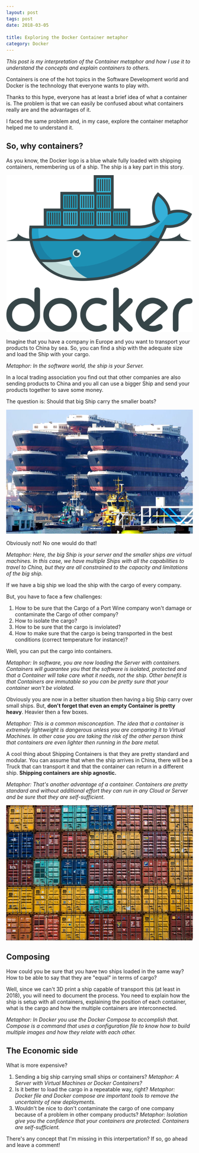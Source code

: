 ```yaml
---
layout: post
tags: post
date: 2018-03-05

title: Exploring the Docker Container metaphor
category: Docker
---
```


*This post is my interpretation of the Container metaphor and how I use it to understand the concepts and explain containers to others.*

Containers is one of the hot topics in the Software Development world and Docker is the technology that everyone wants to play with.

Thanks to this hype, everyone has at least a brief idea of what a container is. The problem is that we can easily be confused about what containers really are and the advantages of it.

I faced the same problem and, in my case, explore the container metaphor helped me to understand it.

## So, why containers?

<!--excerpt-->

As you know, the Docker logo is a blue whale fully loaded with shipping containers, remembering us of a ship. The ship is a key part in this story.

[![Docker](/images/exploring-the-docker-container-metaphor-docker.png)](https://docker.com/)

Imagine that you have a company in Europe and you want to transport your products to China by sea. So, you can find a ship with the adequate size and load the Ship with your cargo.

*Metaphor: In the software world, the ship is your Server.*

In a local trading association you find out that other companies are also sending products to China and you all can use a bigger Ship and send your products together to save some money.

The question is: Should that big Ship carry the smaller boats?

![Ship of Ships](/images/exploring-the-docker-container-metaphor-ship-of-ships.png)

Obviously not! No one would do that!

*Metaphor: Here, the big Ship is your server and the smaller ships are virtual machines. In this case, we have multiple Ships with all the capabilities to travel to China, but they are all constrained to the capacity and limitations of the big ship.*

If we have a big ship we load the ship with the cargo of every company.

But, you have to face a few challenges:

1. How to be sure that the Cargo of a Port Wine company won't damage or contaminate the Cargo of other company?
2. How to isolate the cargo?
3. How to be sure that the cargo is inviolated?
4. How to make sure that the cargo is being transported in the best conditions (correct temperature for instance)?

Well, you can put the cargo into containers.

*Metaphor: In software, you are now loading the Server with containers. Containers will guarantee you that the software is isolated, protected and that a Container will take care what it needs, not the ship. Other benefit is that Containers are immutable so you can be pretty sure that your container won't be violated.*

Obviously you are now in a better situation then having a big Ship carry over small ships. But, **don't forget that even an empty Container is pretty heavy**. Heavier then a few boxes.

*Metaphor: This is a common misconception. The idea that a container is extremely lightweight is dangerous unless you are comparing it to Virtual Machines. In other case you are taking the risk of the other person think that containers are even lighter then running in the bare metal.*

A cool thing about Shipping Containers is that they are pretty standard and modular. You can assume that when the ship arrives in China, there will be a Truck that can transport it and that the container can return in a different ship. **Shipping containers are ship agnostic.**

*Metaphor: That's another advantage of a container. Containers are pretty standard and without additional effort they can run in any Cloud or Server and be sure that they are self-sufficient.*

[![Containers](/images/exploring-the-docker-container-metaphor-containers.jpg)](https://unsplash.com/photos/uBe2mknURG4)



## Composing

How could you be sure that you have two ships loaded in the same way? How to be able to say that they are "equal" in terms of cargo?

Well, since we can't 3D print a ship capable of transport this (at least in 2018), you will need to document the process. You need to explain how the ship is setup with all containers, explaining the position of each container, what is the cargo and how the multiple containers are interconnected.

*Metaphor: In Docker you use the Docker Compose to accomplish that. Compose is a command that uses a configuration file to know how to build multiple images and how they relate with each other.*


## The Economic side

What is more expensive?

1. Sending a big ship carrying small ships or containers?
*Metaphor: A Server with Virtual Machines or Docker Containers?*
2. Is it better to load the cargo in a repeatable way, right? *Metaphor: Docker file and Docker compose are important tools to remove the uncertainty of new deployments.*
3. Wouldn't be nice to don't contaminate the cargo of one company because of a problem in other company products? *Metaphor: Isolation give you the confidence that your containers are protected. Containers are self-sufficient.*

There's any concept that I'm missing in this interpertation? If so, go ahead and leave a comment!